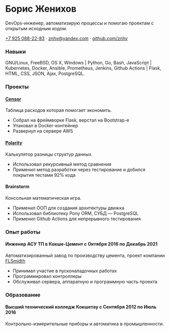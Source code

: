 # Борис Женихов
DevOps-инженер, автоматизирую процессы и помогаю проектам с открытым исходным кодом.

[+7 925 088-22-83](tel:89250882283) · [znhv@yandex.com](znhv@yandex.com) · [github.com/znhv](https://github.com/znhv)

### Навыки
GNU/Linux, FreeBSD, OS X, Windows | Python, Go, Bash, JavaScript | Kubernetes, Docker, Ansible, Prometheus, Jenkins, Github Actions | Flask, HTML, CSS, JSON, Ajax, PostgreSQL.

### Проекты

#### [Censor]()
Таблица расходов которая помогает экономить.

- Собрал на фреймворке Flask, верстал на Bootstrap-е
- Упаковал в Docker-контейнер
- Развернул на сервере AWS

#### [Polarity]()
Калькулятор разницы структур данных.

- Использовал рекурсивный метод сравнения
- Применил метод разработки через тестирование и добился покрытия тестами 92% кода

#### Brainstorm
Консольная математическая игра.

- Применил ООП для создания архитектуры движка
- Использовал библиотеку Pony ORM, СУБД — PostgreSQL
- Применил Github Actions для непрерывного тестирования



### Опыт работы

#### Инженер АСУ ТП в Кокше-Цемент с Октября 2016 по Декабрь 2021
Автоматизированный завод по производству цемента, проект компании [FLSmidth](https://www.flsmidth.com)

- Принимал участие в пусконаладочных работах
- Программировал контроллеры
- Обслуживал сервера, аппаратную и программную часть проекта

### Образование
#### Высший технический колледж Кокшетау с Сентября 2012 по Июль 2016
Контрольно-измерительные приборы и автоматика в промышленности.
